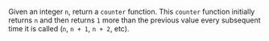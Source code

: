 Given an integer `n`, return a `counter` function. This `counter` function initially returns `n` and then returns `1` more than the previous value every subsequent time it is called (`n`, `n + 1`, `n + 2`, etc).